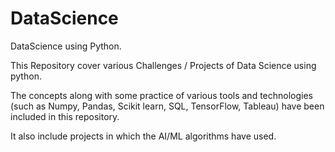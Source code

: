 # DataScience
DataScience using Python.

This Repository cover various Challenges / Projects of Data Science using python. 

The concepts along with some practice of various tools and technologies (such as Numpy, Pandas, Scikit learn, SQL, TensorFlow, Tableau) have been included in this repository.

It also include projects in which the AI/ML algorithms have used.
